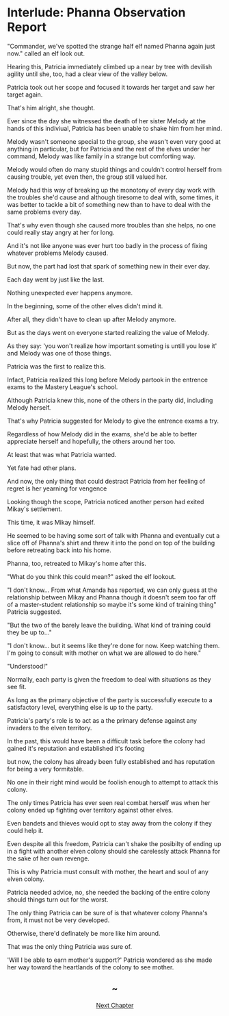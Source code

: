 # Interlude: Phanna Observation Report

"Commander, we've spotted the strange half elf named Phanna again just now." called an elf look out.

Hearing this, Patricia immediately climbed up a near by tree with devilish agility until she, too, had a clear view of the valley below.

Patricia took out her scope and focused it towards her target and saw her target again.

That's him alright, she thought.

Ever since the day she witnessed the death of her sister Melody at the hands of this indiviual, Patricia has been unable to shake him from her mind.

Melody wasn't someone special to the group, she wasn't even very good at anything in particular, but for Patricia and the rest of the elves under her command, Melody was like family in a strange but comforting way.

Melody would often do many stupid things and couldn't control herself from causing trouble, yet even then, the group still valued her.

Melody had this way of breaking up the monotony of every day work with the troubles she'd cause and although tiresome to deal with, some times, it was better to tackle a bit of something new than to have to deal with the same problems every day.

That's why even though she caused more troubles than she helps, no one could really stay angry at her for long.

And it's not like anyone was ever hurt too badly in the process of fixing whatever problems Melody caused.

But now, the part had lost that spark of something new in their ever day. 

Each day went by just like the last.

Nothing unexpected ever happens anymore.

In the beginning, some of the other elves didn't mind it. 

After all, they didn't have to clean up after Melody anymore.

But as the days went on everyone started realizing the value of Melody. 

As they say: 'you won't realize how important someting is untill you lose it' and Melody was one of those things.

Patricia was the first to realize this.

Infact, Patricia realized this long before Melody partook in the entrence exams to the Mastery League's school.

Although Patricia knew this, none of the others in the party did, including Melody herself.

That's why Patricia suggested for Melody to give the entrence exams a try.

Regardless of how Melody did in the exams, she'd be able to better appreciate herself and hopefully, the others around her too.

At least that was what Patricia wanted.

Yet fate had other plans.

And now, the only thing that could destract Patricia from her feeling of regret is her yearning for vengence

Looking though the scope, Patricia noticed another person had exited Mikay's settlement. 

This time, it was Mikay himself.

He seemed to be having some sort of talk with Phanna and eventually cut a slice off of Phanna's shirt and threw it into the pond on top of the building before retreating back into his home.

Phanna, too, retreated to Mikay's home after this.

"What do you think this could mean?" asked the elf lookout.

"I don't know... From what Amanda has reported, we can only guess at the relationship between Mikay and Phanna though it doesn't seem too far off of a master-student relationship so maybe it's some kind of training thing" Patricia suggested.

"But the two of the barely leave the building. What kind of training could they be up to..."

"I don't know... but it seems like they're done for now. Keep watching them. I'm going to consult with mother on what we are allowed to do here."

"Understood!" 

Normally, each party is given the freedom to deal with situations as they see fit.

As long as the primary objective of the party is successfully execute to a satisfactory level, everything else is up to the party.

Patricia's party's role is to act as a the primary defense against any invaders to the elven territory.

In the past, this would have been a difficult task before the colony had gained it's reputation and established it's footing

but now, the colony has already been fully established and has reputation for being a very formitable.

No one in their right mind would be foolish enough to attempt to attack this colony.

The only times Patricia has ever seen real combat herself was when her colony ended up fighting over territory against other elves.

Even bandets and thieves would opt to stay away from the colony if they could help it.

Even despite all this freedom, Patricia can't shake the posibilty of ending up in a fight with another elven colony should she carelessly attack Phanna for the sake of her own revenge.

This is why Patricia must consult with mother, the heart and soul of any elven colony.

Patricia needed advice, no, she needed the backing of the entire colony should things turn out for the worst.

The only thing Patricia can be sure of is that whatever colony Phanna's from, it must not be very developed.

Otherwise, there'd definately be more like him around.

That was the only thing Patricia was sure of.

'Will I be able to earn mother's support?' Patricia wondered as she made her way toward the heartlands of the colony to see mother.

## <center>~<center>

<center><a href="./K4fSYHh5">Next Chapter</a></center>


